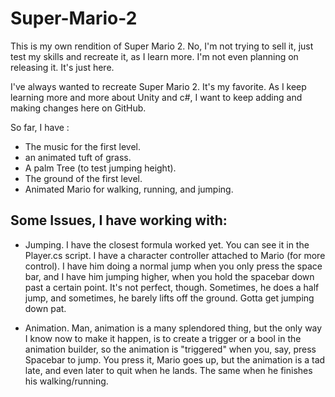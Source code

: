 # Super-Mario-2
This is my own rendition of Super Mario 2. No, I'm not trying to sell it, just test my skills and recreate it, as I learn more. I'm not even planning on releasing it. It's just here.

I've always wanted to recreate Super Mario 2. It's my favorite. As I keep learning more and more about Unity and c#, I want to keep adding and making changes here on GitHub.

So far, I have :
- The music for the first level.
- an animated tuft of grass.
- A palm Tree (to test jumping height).
- The ground of the first level.
- Animated Mario for walking, running, and jumping.

Some Issues, I have working with:
---------------------------------
- Jumping. I have the closest formula worked yet. You can see it in the Player.cs script. I have a character controller attached to Mario (for more control). I have him doing a normal jump when you only press the space bar, and I have him jumping higher, when you hold the spacebar down past a certain point. It's not perfect, though. Sometimes, he does a half jump, and sometimes, he barely lifts off the ground. Gotta get jumping down pat.

- Animation. Man, animation is a many splendored thing, but the only way I know now to make it happen, is to create a trigger or a bool in the animation builder, so the animation is "triggered" when you, say, press Spacebar to jump. You press it, Mario goes up, but the animation is a tad late, and even later to quit when he lands. The same when he finishes his walking/running. 
